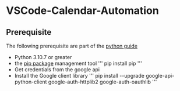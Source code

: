 # VSCode-Calendar-Automation

## Prerequisite 
The following prerequisite are part of the [python guide](https://developers.google.com/calendar/api/quickstart/python?hl=fr)
* Python 3.10.7 or greater
* the [pip package](https://pypi.org/project/pip/) management tool 
'''
pip install pip
'''
* Get credentials from the google api
* Install the Google client library
'''
pip install --upgrade google-api-python-client google-auth-httplib2 google-auth-oauthlib
'''
